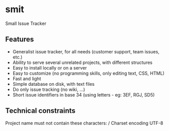 smit
====

Small Issue Tracker


Features
--------

- Generalist issue tracker, for all needs (customer support, team issues, etc.)
- Ability to serve several unrelated projects, with different structures
- Easy to install locally or on a server
- Easy to customize (no programming skills, only editing text, CSS, HTML)
- Fast and light
- Simple database on disk, with text files
- Do only issue tracking (no wiki, ...)
- Short issue identifiers in base 34 (using letters - eg: 3EF, RGJ, SD5)



Technical constraints
---------------------
Project name must not contain these characters: /
Charset encoding UTF-8
